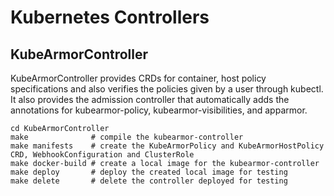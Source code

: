 # Kubernetes Controllers

## KubeArmorController

KubeArmorController provides CRDs for container, host policy specifications and also verifies the policies given by a user through kubectl. It also provides the admission controller that automatically adds the annotations for kubearmor-policy, kubearmor-visibilities, and apparmor.

```
cd KubeArmorController
make              # compile the kubearmor-controller
make manifests    # create the KubeArmorPolicy and KubeArmorHostPolicy CRD, WebhookConfiguration and ClusterRole
make docker-build # create a local image for the kubearmor-controller
make deploy       # deploy the created local image for testing
make delete       # delete the controller deployed for testing
```
